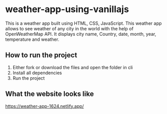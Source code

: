 # weather-app-using-vanillajs

This is a weather app built using HTML, CSS, JavaScript. This weather app allows to see weather of any city in the world with the help of OpenWeatherMap API. It displays city name, Country, date, month, year, temperature and weather.
## How to run the project
1. Either fork or download the files and open the folder in cli
2. Install all dependencies
3. Run the project 


## What the website looks like
https://weather-app-1624.netlify.app/
